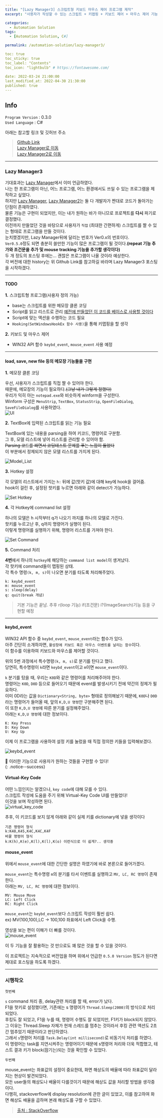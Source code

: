 ```yaml
---
title: "[Lazy Manager3] 스크립트형 키보드 마우스 제어 프로그램 제작"
excerpt: "사용자가 작성할 수 있는 스크립트 + 키맵핑 + 키보드 제어 + 마우스 제어 기능 탑재"

categories:
  - Automation Solution
tags:
  - [Automation Solution, C#]

permalink: /automation-solution/lazy-manager3/

toc: true
toc_sticky: true
toc_label: "Contents"
toc_icon: "lightbulb" # https://fontawesome.com/
 
date: 2022-03-24 21:00:00
last_modified_at: 2022-04-30 21:30:00
published: true
---
```


## Info

`Program Version` : 0.3.0  
`Used Language` : C#  

아래는 참고할 링크 및 깃허브 주소  
> [Github Link](https://github.com/kdjun97/lazy-manager)  
> [Lazy Manager로 이동](https://kdjun97.github.io/automation-solution/lazy-manager/)  
> [Lazy Manager2로 이동](https://kdjun97.github.io/automation-solution/lazy-manager2/)  

---  
 
### Lazy Manager3

기대효과는 [Lazy Manager](https://kdjun97.github.io/automation-solution/lazy-manager/)에서 이미 언급하였다.  
나는 한 프로그램이 아닌, 어느 프로그램, 어느 환경에서도 쓰일 수 있는 프로그램을 제작하고 싶었다.  
하지만 [Lazy Manager](https://kdjun97.github.io/automation-solution/lazy-manager/), [Lazy Manager2](https://kdjun97.github.io/automation-solution/lazy-manager2/)는 둘 다 개발자가 짠대로 코드가 돌아가는 단점이 존재하였다.  
물론 기능은 구현이 되었지만, 이는 내가 원하는 바가 아니므로 프로젝트를 **다시** 파기로 결정했다.  
이전까지 만들었던 것을 바탕으로 사용자가 `직접` (최대한 간편하게) 스크립트를 짤 수 있는 형태로 프로그램을 만들 것이다.  
눈치챘겠지만, Lazy Manager뒤에 달리는 번호가 Ver0.x의 번호이다.  
`Ver0.5.0`정도 되면 충분히 쓸만한 기능이 많은 프로그램이 될 것이다.**(repeat 기능 추가와 조건문을 추가 및 mouse tracking 기능을 추가할 생각이다)**  
두 개 정도의 포스팅 후에는... 괜찮은 프로그램이 나올 것이라 예상한다.  
각 버전에 대한 history는 위 Github Link를 참고하길 바라며 Lazy Manager3 포스팅을 시작하겠다.  

---

#### TODO

**1.** 스크립트형 프로그램(사용자 정의 가능)  
  - base는 스크립트를 위한 메모장 클론 코딩
  - Script를 읽고 리스트로 관리 [예전에 만들었던 이 코드를 베이스로 사용할 것이다](https://github.com/kdjun97/cs-file-IO)
  - Script에 맞는 액션을 수행하는 코드 필요  
  - `Hooking(SetWindowsHookEx 함수 사용)`을 통해 키맵핑을 할 생각

**2.** 키보드 및 마우스 제어
  - WIN32 API 함수 `keybd_event`, `mouse_event` 사용 예정

---

#### load, save, new file 등의 메모장 기능들을 구현  

**1.** 메모장 클론 코딩  

우선, 사용자가 스크립트를 직접 짤 수 있어야 한다.  
때문에, 메모장의 기능이 필요하다.~~(그냥 내가 그렇게 정했다)~~  
우리가 익히 아는 `notepad.exe`와 비슷하게 winform을 구성한다.  
Winform 구성은 `MenuStrip`, `TextBox`, `StatusStrip`, `OpenFileDialog`, `SaveFileDialog`를 사용하였다.  
![UI](/assets/images/post_img/lazy-manager3/skeleton_ui.jpg)   

**2.** TextBox에 입력된 스크립트를 읽는 기능 필요  

TextBox에 있는 내용을 parsing을 하여 키코드, 명령어로 구분함.  
그 후, 모델 리스트에 넣어 리스트를 관리할 수 있어야 함.  
~~Parsing 코드를 짜면서 코딩테스트 문제를 푸는 느낌이 들었다~~  
이 부분에서 정제되지 않은 모델 리스트를 가지게 된다.  

![Model_List](/assets/images/post_img/lazy-manager3/read_script_complete.JPG)  

**3.** Hotkey 설정  

각 모델의 리스트에서 가지는 `h:` 뒤에 값(핫키 값)에 대해 key에 hook을 걸어줌.  
hook이 걸린 후, 설정된 핫키를 누르면 아래와 같이 detect가 가능하다.  

![Set Hotkey](/assets/images/post_img/lazy-manager3/set_hotkey.jpg)  

**4.** 각 Hotkey에 command list 설정  

하나의 모델은 h 시작부터 q가 나오기 까지를 하나의 모델로 가진다.  
핫키를 누르고난 후, q까지 명령어가 실행이 된다.  
이렇게 명령어를 실행하기 위해, 명령어 리스트를 가져야 한다.    

![Set Command](/assets/images/post_img/lazy-manager3/set_command.JPG)   

**5.** Command 처리  

**4번**에서 하나의 `hotkey`에 해당하는 `command list model`이 생겨났다.  
각 핫키에 command들이 맵핑된 상태.  
각 특수 명령`(k, m, s)`이 나오면 분기를 타도록 처리해주었다.  

```  
k: keybd_event  
m: mouse_event  
s: sleep(delay)  
q: quit(break 개념)  
```  

> 기본 기능은 끝남. 추후 r(loop 기능) if(조건문) i?(ImageSearch)기능 등을 구현할 예정  

---

#### keybd_event

WIN32 API 함수 중 `keybd_event`, `mouse_event`라는 함수가 있다.  
아주 간단히 소개하자면, `활성창에 키보드 혹은 마우스 이벤트를 날리는 함수`이다.  
이 함수를 이용하여 키보드와 마우스를 제어할 것이다.  

위의 5번 과정에서 특수명령`(k, m, s)`로 분기를 탄다고 했다.  
당연히, 특수명령이 `k`라면 `keybd_event`이고 `m`이면 `mouse_event`이다.  

`k` 분기를 탔을 때, 우리는 `K0D`와 같은 명령어를 처리해주어야 한다.  
명령어는 `K0D`, `D0D` 등으로 들어오기 때문에 event를 발생시키기 전에 약간의 정제가 필요하다.  
이미 0D라는 값을 `Dictionary<String, byte>` 형태로 정의해놨기 때문에, `K0D`나 `D0D`라는 명령어가 들어올 때, 앞의 `K,D,U 명령`만 구분해주면 된다.  
이 또한 `K,D,U 명령`에 따른 분기를 설정해주었다.  
아래는 `K,D,U 명령`에 대한 정보이다.  

```
K: Key Press
D: Key Down
U: Key Up
```

이제 이 프로그램을 사용하여 설정 키를 눌렀을 때 직접 정의한 키들을 입력해보겠다.  

![keybd_event](/assets/images/post_img/lazy-manager3/keybd_event.gif)  

💪 이러한 기능으로 사용자가 원하는 것들을 구현할 수 있다!  
{: .notice--success}  

#### Virtual-Key Code

어떤 느낌인지는 알겠으나, `key code`에 대해 모를 수 있다.  
스크립트 작성에 도움을 주기 위해 Virtual-Key Code UI를 만들었다!  
이것을 보며 작성하면 된다.  
![virtual_key_code](/assets/images/post_img/lazy-manager3/virtual_key_code.JPG)  

추후, 이 키코드를 보지 않게 아래와 같이 실제 키를 dictionary에 넣을 생각이다  

```
기존 명령어 형식
k:K48,K45,K4C,K4C,K4F
바꿀 명령어 형식
k:K(h),K(e),K(l),K(l),K(o) 이런식으로 더 쉽게?.. 생각중
```

#### mouse_event

위에서 `mouse_event`에 대한 간단한 설명은 하였기에 바로 본론으로 들어가겠다.  

`mouse_event`는 특수명령 `m`의 분기를 타서 이벤트를 실행하고 `MV, LC, RC 명령`이 존재한다.  
아래는 `MV, LC, RC 명령`에 대한 정보이다.  

```
MV: Mouse Move
LC: Left Click
RC: Right Click
```

`mouse_event`는 `keybd_event`보다 스크립트 작성이 훨씬 쉽다.  
ex) MV(100,100),LC -> 100,100 좌표에서 Left Click을 수행.  

영상을 보는 편이 이해가 더 빠를 것이다.  
![mouse_event](/assets/images/post_img/lazy-manager3/mouse_event.gif)  

이 두 기능을 잘 활용하는 것 만으로도 꽤 많은 것을 할 수 있을 것이다.  

이 프로젝트는 지속적으로 버전업을 하며 위에서 언급한 `0.5.0 Version` 정도가 된다면 제대로 포스팅을 하도록 하겠다.  

---  

### 시행착오

`첫번째`  

`s` command 처리 중, delay관련 처리를 할 때, error가 났다.  
F1을 핫키로 설정했다면, 기존에는 s 명령어가 `Thread.Sleep(2000)`의 방식으로 처리 되었다.  
후킹도 잘 되었고, F1을 누를 때, 명령어 수행도 잘 되었지만, F1키가 block되지 않았다.  
그 이유는 Thread.Sleep 자체가 현재 스레드를 멈추는 것이라서 후킹 관련 액션도 2초간 멈추었기 때문이라고 판단하였다.  
그래서 `s`명령어 처리를 `Task.Delay(int millisecond)`로 비동기식 처리를 하였다.  
이 명령어는 task를 지연시켜주는 명령어이기 때문에 s명령어 처리와 더욱 적합했고, 테스트 결과 키가 block(잠기는)되는 것을 확인할 수 있었다.  

`두번째`  

mouse_event는 좌표값의 설정이 중요한데, 화면 해상도의 배율에 따라 좌표값이 달라지는 현상이 발견되었다.  
모든 user들의 해상도나 배율이 다를것이기 때문에 해상도 값을 처리할 방법을 생각중이다.  
다행히, stackoverflow에 display resolution에 관한 글이 있었고, 이를 참고하여 화면 해상도 배율을 곱하며 본래 해상도를 구할 수 있었다.  

> [출처 : StackOverflow](https://stackoverflow.com/questions/5082610/get-and-set-screen-resolution)  